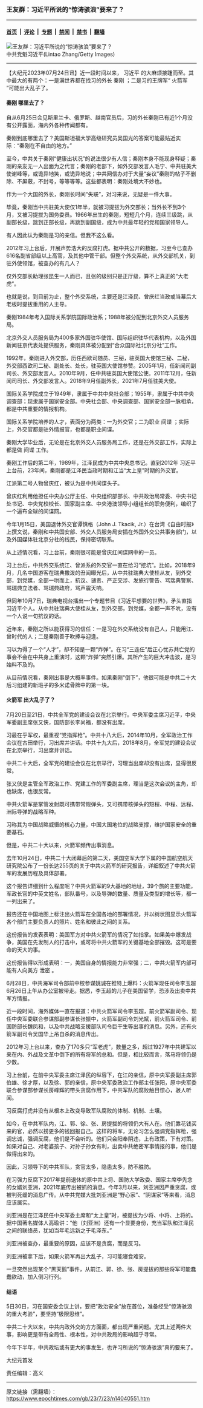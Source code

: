### 王友群：习近平所说的“惊涛骇浪”要来了？

---

#### [首页](../../../..?n14040551) &nbsp;|&nbsp; [评论](../../../../../epoch-comment?n14040551) &nbsp;|&nbsp; [专题](../../../../../epoch-special?n14040551) &nbsp;|&nbsp; [禁闻](../../../../../epoch-news?n14040551) &nbsp;|&nbsp; [禁书](../../../../../books?n14040551) &nbsp;|&nbsp; [翻墙](https://github.com/gfw-breaker/nogfw/blob/master/README.md?n14040551)


<div><img alt="王友群：习近平所说的“惊涛骇浪”要来了？" class="attachment-djy_600_400 size-djy_600_400 wp-post-image" src="https://i.epochtimes.com/assets/uploads/2023/07/id14040559-000_324F7YN_000-600x400.jpg"/>
<div class="caption">
 中共党魁习近平(Lintao Zhang/Getty Images)
</div></div><hr/><div class="post_content" id="artbody" itemprop="articleBody">
 <!-- article content begin -->
 <p>
  【大纪元2023年07月24日讯】近一段时间以来，
  <ok href="https://www.epochtimes.com/gb/tag/%E4%B9%A0%E8%BF%91%E5%B9%B3.html">
   习近平
  </ok>
  的大麻烦接踵而至。其中最大的有两个：一是满世界都在找习的外长
  <ok href="https://www.epochtimes.com/gb/tag/%E7%A7%A6%E5%88%9A.html">
   秦刚
  </ok>
  ；二是习的王牌军“
  <ok href="https://www.epochtimes.com/gb/tag/%E7%81%AB%E7%AE%AD%E5%86%9B.html">
   火箭军
  </ok>
  ”可能出大乱子了。
 </p>
 <h4 style="font-weight: 400;">
  <strong>
   <ok href="https://www.epochtimes.com/gb/tag/%E7%A7%A6%E5%88%9A.html">
    秦刚
   </ok>
   哪里去了？
  </strong>
 </h4>
 <p style="font-weight: 400;">
  自从6月25日会见斯里兰卡、俄罗斯、越南官员后，习的外长秦刚已有近1个月没有公开露面，海内外各种传闻都有。
 </p>
 <p style="font-weight: 400;">
  秦刚到底哪里去了？美国斯坦福大学高级研究员吴国光的答案可能最贴近实际：“秦刚在不自由的地方。”
 </p>
 <p style="font-weight: 400;">
  至今，中共关于秦刚“健康出状况”的说法很少有人信；秦刚本身不能现身释疑；秦刚的亲友无一人出面为之代言；秦刚的老部下，如外交部发言人毛宁、中共驻美大使谢峰等，或诡异地笑，或诡异地说；中共网信办对于大量“妄议”秦刚的帖子不删除、不屏蔽，不封号，等等等等。这些都表明：秦刚处境大不妙也。
 </p>
 <p style="font-weight: 400;">
  作为一个大国的外长，秦刚长时间“失联”，对习来说，无疑是一件大事。
 </p>
 <p style="font-weight: 400;">
  毕竟，秦刚当中共驻美大使仅1年半，就被习提拔为外交部长；当外长不到3个月，又被习提拔为国务委员。1966年出生的秦刚，短短几个月，连续三级跳，从副部长级，跳到正部长级，再跳到副国级，成为中共最年轻的党和国家领导人。
 </p>
 <p style="font-weight: 400;">
  有人因此认为秦刚是习的亲信。但我不这么看。
 </p>
 <p style="font-weight: 400;">
  2012年习上台后，开展声势浩大的反腐打虎。据中共公开的数据，习至今已查办616名副省部级以上高官，及其他中管干部。但整个外交系统，从外交部机关，到驻外使领馆，被查办的有几人？
 </p>
 <p style="font-weight: 400;">
  仅外交部长助理张昆生一人而已，且张的级别只是正厅级，算不上真正的“大老虎”。
 </p>
 <p style="font-weight: 400;">
  也就是说，到目前为止，整个外交系统，主要还是江泽民、曾庆红当政或当幕后大老板时提拔重用的人主导。
 </p>
 <p style="font-weight: 400;">
  秦刚1984年考入国际关系学院国际政治系；1988年被分配到北京外交人员服务局。
 </p>
 <p style="font-weight: 400;">
  北京外交人员服务局为400多家外国驻华使馆、国际组织驻华代表机构，以及外国新闻驻京代表处提供服务，秦刚具体被分配到“合众国际社北京分社”工作。
 </p>
 <p style="font-weight: 400;">
  1992年，秦刚进入外交部，历任西欧司随员、三秘，驻英国大使馆三秘、二秘，外交部西欧司二秘、副处长、处长，驻英国大使馆参赞。2005年1月，任新闻司副司长、外交部发言人。2010年9月，任中共驻英国大使馆公使。2011年12月，任新闻司司长、外交部发言人。2018年9月任副外长，2021年7月任驻美大使。
 </p>
 <p style="font-weight: 400;">
  国际关系学院成立于1949年，隶属于中共中央社会部；1955年，隶属于中共中央调查部；现隶属于国家安全部。中央社会部、中央调查部、国家安全部一脉相承，都是中共重要的情报机构。
 </p>
 <p style="font-weight: 400;">
  国际关系学院培养的人才，表面分为两类：一为外交官；二为职业
  <ok href="https://www.epochtimes.com/gb/tag/%E9%97%B4%E8%B0%8D.html">
   间谍
  </ok>
  ；实际上，外交官都是驻外情报官，也都是职业间谍。
 </p>
 <p style="font-weight: 400;">
  秦刚大学毕业后，无论是在北京外交人员服务局工作，还是在外交部工作，实际上都是做
  <ok href="https://www.epochtimes.com/gb/tag/%E9%97%B4%E8%B0%8D.html">
   间谍
  </ok>
  工作。
 </p>
 <p style="font-weight: 400;">
  秦刚工作后的第二年，1989年，江泽民成为中共中央总书记。直到2012年
  <ok href="https://www.epochtimes.com/gb/tag/%E4%B9%A0%E8%BF%91%E5%B9%B3.html">
   习近平
  </ok>
  上台前，23年间，秦刚都是江泽民当政时期和江当“太上皇”时期的外交官。
 </p>
 <p style="font-weight: 400;">
  江派第二号人物曾庆红，被认为是中共间谍头子。
 </p>
 <p style="font-weight: 400;">
  曾庆红利用他担任中央办公厅主任、中央组织部部长、中共政治局常委、中央书记处书记、中央党校校长、国家副主席、中央港澳领导小组组长的职务便利，编织了一个遍布全球的间谍网。
 </p>
 <p style="font-weight: 400;">
  今年1月15日，美国退休外交官谭慎格（John J. Tkacik, Jr.）在台湾《自由时报》上撰文说，秦刚和中共国安部、外交人员服务局安插在外国外交公共事务部门，以及外国媒体驻北京分社的线民，保持密切联系。
 </p>
 <p style="font-weight: 400;">
  从上述情况看，习上台前，秦刚很可能是曾庆红间谍网中的一员。
 </p>
 <p style="font-weight: 400;">
  习上台后，中共外交系统江、曾派系的外交官一直在给习“挖坑”。比如，2018年9月，几名中国游客在瑞典撒泼的丑闻曝光后，从中共驻瑞典大使桂从友，到外交部，到党媒，全部一哄而上，抗议、谴责、严正交涉、发旅行警告、骂瑞典警察、骂瑞典立法者、骂瑞典政府，骂声震天响。
 </p>
 <p style="font-weight: 400;">
  但同年10月7日，瑞典电视台播出一个专题节目《习近平想要的世界》，矛头直指习近平个人。从中共驻瑞典大使桂从友，到外交部，到党媒，全都一声不吭，没有一个人说一句抗议的话。
 </p>
 <p style="font-weight: 400;">
  近年来，秦刚之所以能获得习的信任：一是习在外交系统没有自己人，只能用江、曾时代的人；二是秦刚善于吹捧与迎逢。
 </p>
 <p style="font-weight: 400;">
  习以为得了一个“人才”，却不知是一颗“炸弹”。在习“三连任”后正心忧苏共亡党的事会不会在中共身上重演时，这颗“炸弹”突然引爆。其所产生的巨大冲击波，是习始料不及的。
 </p>
 <p style="font-weight: 400;">
  从目前情况看，秦刚出事是大概率事件。如果秦刚“倒下”，他很可能是中共二十大后习组建的新班子的多米诺骨牌中的第一块。
 </p>
 <h4 style="font-weight: 400;">
  <strong>
   <ok href="https://www.epochtimes.com/gb/tag/%E7%81%AB%E7%AE%AD%E5%86%9B.html">
    火箭军
   </ok>
   出大乱子了？
  </strong>
 </h4>
 <p style="font-weight: 400;">
  7月20日至21日，中共全军党的建设会议在北京举行。中央军委主席习近平，中央军委副主席张又侠，国防部长李尚福，都没有出席。
 </p>
 <p style="font-weight: 400;">
  习最在乎军权，最重视“党指挥枪”。中共十八大后，2014年10月，全军政治工作会议在古田举行，习出席并讲话。中共十九大后，2018年8月，全军党的建设会议在北京举行，习出席并讲话。
 </p>
 <p style="font-weight: 400;">
  中共二十大后，全军党的建设会议在北京举行，习理当出席却没有出席，显得很反常。
 </p>
 <p style="font-weight: 400;">
  张又侠是主管全军政治工作、党建工作的军委副主席，理当是这次会议的主角，却也缺席，也很反常。
 </p>
 <p style="font-weight: 400;">
  中共火箭军是掌管发射既可携带常规弹头，又可携带核弹头的短程、中程、远程、洲际导弹的战略军种。
 </p>
 <p style="font-weight: 400;">
  习称其为中国战略威慑的核心力量，中国大国地位的战略支撑，维护国家安全的重要基石。
 </p>
 <p style="font-weight: 400;">
  但是，中共二十大以来，火箭军频传出事消息。
 </p>
 <p style="font-weight: 400;">
  去年10月24日，中共二十大闭幕后的第二天，美国空军大学下属的中国航空航天研究院公布了一份长达255页的关于中共火箭军的研究报告，详细叙述了中共火箭军的发展历程及具体部署。
 </p>
 <p style="font-weight: 400;">
  这个报告详细到什么程度呢？中共火箭军的9大基地的地址，39个旅的主要功能，军政长官的中英文姓名，部队番号，以及导弹的数量、质量及类型的增长等，都一一列出来了。
 </p>
 <p style="font-weight: 400;">
  报告还在中国地图上标注出火箭军在全国各地的部署情况，并以树状图显示火箭军各个部门主要负责人的照片、姓名和彼此之间的关系。
 </p>
 <p style="font-weight: 400;">
  这份报告的发表表明：美国军方对中共火箭军的情况了如指掌。如果美中爆发战争，美国在先发制人的打击中，或可将中共火箭军的关键基地全部摧毁。这可是要命的天大的事。
 </p>
 <p style="font-weight: 400;">
  这份报告得以形成表明：一，美国自身的情报能力非常强；二，中共火箭军内部可能有人向美方
  <ok href="https://www.epochtimes.com/gb/tag/%E6%B3%84%E5%AF%86.html">
   泄密
  </ok>
  。
 </p>
 <p style="font-weight: 400;">
  6月28日，中共海军司令部前中校参谋姚诚在推特上爆料：火箭军现任司令李玉超6月26日上午从办公室被带走。据悉，李玉超的儿子在美国留学，恐涉及出卖中共军方情报。
 </p>
 <p style="font-weight: 400;">
  近一段时间，海外媒体一直在报道：中共火箭军司令李玉超，前火箭军副司令、现任中央军委联合参谋部副参谋长张振中，火箭军副司令刘光斌，前火箭军司令、前国防部长魏凤和，以及中共战略支援部队司令巨干生等出事的消息。另外，还有火箭军副司令吴国华上吊自杀的消息传出。
 </p>
 <p style="font-weight: 400;">
  2012年习上台以来，查办了170多只“军老虎”，数量之多，超过1927年中共建军以来在内、外战及文革中倒下的所有将军的总和。但是，相比较而言，落马将领仍是少数。
 </p>
 <p style="font-weight: 400;">
  习上台前，在前中央军委主席江泽民的纵容下，在江的亲信，原中央军委副主席郭伯雄、徐才厚，以及徐、郭的亲信，原中央军委政治工作部主任张阳，原中央军委联合参谋部参谋长房峰辉的带头贪腐作用下，中共军队的腐败触目惊心，骇人听闻。
 </p>
 <p style="font-weight: 400;">
  习反腐打虎并没有从根本上改变导致军队腐败的体制、机制、土壤。
 </p>
 <p style="font-weight: 400;">
  如今，在中共军队内，江、郭、徐、张、房提拔的将领仍大有人在。他们靠花钱买来的官，必然以捞更多的钱回报自己。这样的将军，无论习怎么强调党指挥枪，强调忠诚，强调反腐，他们是不会听的。他们只会阳奉阴违，上有政策，下有对策。如果对自己、对老婆孩子、对孙子孙女有利，出卖中共绝密军事情报的事，他们是做得出来的。
 </p>
 <p style="font-weight: 400;">
  因此，习领导下的中共军队，贪官太多，隐患太多，防不胜防。
 </p>
 <p style="font-weight: 400;">
  在习强力反腐下2017年提前退休的原中共上将、国防大学政委、国家主席李先念的女婿刘亚洲，2021年底传出被抓的消息。今年3月以来，刘亚洲因严重贪腐，或被判死缓的消息广传。从中共党媒大批刘亚洲是“野心家”、“阴谋家”等来看，消息应该属实。
 </p>
 <p style="font-weight: 400;">
  刘亚洲是在江泽民任中央军委主席和“太上皇”时，被提拔为少将、中将、上将的。据中国著名媒体人高瑜讲：“他（刘亚洲）还有一个显要身份，充当军队和江泽民之间的联络员，犹如当年毛远新之于毛泽东。”
 </p>
 <p style="font-weight: 400;">
  刘亚洲被查办，最重要的原因，应该不是贪腐，而是反习。
 </p>
 <p style="font-weight: 400;">
  刘亚洲被拿下后，如果火箭军再出大乱子，习可能寝食难安。
 </p>
 <p style="font-weight: 400;">
  一旦突然出现某个“黑天鹅”事件，从前江、郭、徐、张、房提拔的那些将军可能蠢蠢欲动，加入倒习行列。
 </p>
 <h4 style="font-weight: 400;">
  <strong>
   结语
  </strong>
 </h4>
 <p style="font-weight: 400;">
  5日30日，习在国安委会议上讲，要把“政治安全”放在首位，准备经受“惊涛骇浪的重大考验”，要坚持“极限思维”。
 </p>
 <p style="font-weight: 400;">
  中共二十大以来，中共内政外交的方方面面，都出现严重问题。尤其上述两件大事，影响更是带有全局性、根本性，对中共政局的影响超乎寻常。
 </p>
 <p style="font-weight: 400;">
  今年下半年，中共政坛或有更大的事发生，也许习所说的“惊涛骇浪”真的要来了。
 </p>
 <p style="font-weight: 400;">
  大纪元首发
 </p>
 <p style="font-weight: 400;">
  责任编辑：高义
 </p>
 <!-- article content end -->
 <div id="below_article_ad">
 </div>
</div>


---

原文链接（需翻墙）：https://www.epochtimes.com/gb/23/7/23/n14040551.htm